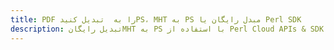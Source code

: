 ---title: PDF را به  تبدیل کنیدPS، MHT به PS مبدل رایگان یا Perl SDKdescription: تبدیل رایگانMHT به PS با استفاده از Perl Cloud APIs & SDK همچنین اسناد PDF را در Cloud ایجاد، ویرایش و رندر کنید.---